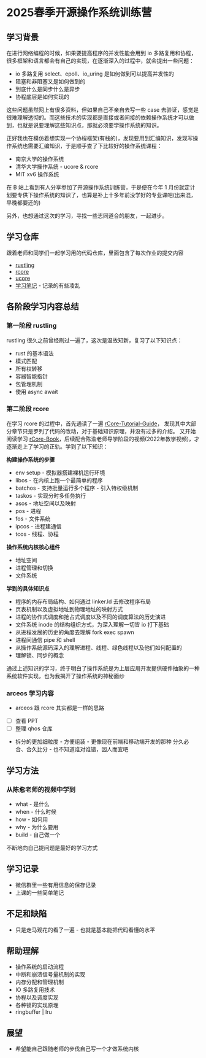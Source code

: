 # 2025春季开源操作系统训练营

## 学习背景

在进行网络编程的时候，如果要提高程序的并发性能会用到 io 多路复用和协程，很多框架和语言都会有自己的实现，在逐渐深入的过程中，就会提出一些问题：

- io 多路复用 select、epoll、io_uring 是如何做到可以提高并发性的
- 阻塞和非阻塞又是如何做到的
- 到底什么是同步什么是异步
- 协程底层是如何实现的

这些问题虽然网上有很多资料，但如果自己不亲自去写一些 case 去验证，感觉是很难理解透彻的。而这些技术的实现都是直接或者间接的依赖操作系统才可以做到，也就是说要理解这些知识点，那就必须要学操作系统的知识。

正好我也在模仿着想实现一个协程框架(有栈的)，发现要用到汇编知识，发现写操作系统也需要汇编知识，于是顺手查了下比较好的操作系统课程：

- 南京大学的操作系统
- 清华大学操作系统 - ucore & rcore
- MIT xv6 操作系统

在 B 站上看到有人分享参加了开源操作系统训练营，于是便在今年 1 月份就定计划要专供下操作系统的知识了，也算是补上十多年前没学好的专业课吧(出来混，早晚都要还的)

另外，也想通过这次的学习，寻找一些志同道合的朋友，一起进步。

## 学习仓库

跟着老师和同学们一起学习用的代码仓库，里面包含了每次作业的提交内容

- [rustling](https://github.com/LearningOS/2025s-rustling-CreatorMetaSky)
- [rcore](https://github.com/LearningOS/2025s-rcore-CreatorMetaSky)
- [ucore](https://github.com/LearningOS/2025s-arceos-CreatorMetaSky)
- [学习笔记](https://github.com/osxspace/qhos) - 记录的有些凌乱

## 各阶段学习内容总结

### 第一阶段 rustling

rustling 很久之前曾经刷过一遍了，这次是温故知新，复习了以下知识点：

- rust 的基本语法
- 模式匹配
- 所有权转移
- 容器智能指针
- 包管理机制
- 使用 async await

### 第二阶段 rcore

在学习 rcore 的过程中，首先通读了一遍 [rCore-Tutorial-Guide](https://learningos.cn/rCore-Tutorial-Guide-2025S)， 发现其中大部分章节只是罗列了代码的改动，对于基础知识原理，并没有过多的介绍。
又开始阅读学习 [rCore-Book](https://rcore-os.cn/rCore-Tutorial-Book-v3)，后续配合陈渝老师导学阶段的视频(2022年教学视频)，才逐渐走上了学习的正轨。学到了以下知识：

**构建操作系统的步骤**

- env setup - 模拟器搭建裸机运行环境
- libos - 在内核上跑一个最简单的程序
- batchos - 支持批量运行多个程序 - 引入特权级机制
- taskos - 实现分时多任务执行
- asos - 地址空间以及映射
- pos - 进程
- fos - 文件系统
- ipcos - 进程建通信
- tcos - 线程、协程

**操作系统内核核心组件**

- 地址空间
- 进程管理和切换
- 文件系统

**学到的具体知识点**

- 程序的内存布局结构、如何通过 linker.ld 去修改程序布局
- 页表机制以及虚拟地址到物理地址的映射方式
- 进程的协作式调度和抢占式调度以及不同的调度算法的历史演进
- 文件系统 inode 的结构组织方式，为深入理解一切皆 io 打下基础
- 从进程发展的历史的角度去理解 fork exec spawn
- 进程间通信 pipe 和 shell
- 从操作系统源码深入的理解进程、线程、绿色线程以及他们如何配置的
- 理解锁、同步的概念

通过上述知识的学习，终于明白了操作系统是为上层应用开发提供硬件抽象的一种系统软件实现，也为我揭开了操作系统的神秘面纱

### arceos 学习内容

- arceos 跟 rcore 其实都是一样的思路
- [ ] 查看 PPT
- [ ] 整理 qhos 仓库
- 拆分的更加细粒度 - 方便组装 - 更像现在前端和移动端开发的那种 分久必合、合久比分 - 也不知道谁对谁错，因人而宜吧

## 学习方法

### 从陈愈老师的视频中学到

- what - 是什么
- when - 什么时候
- how - 如何用
- why - 为什么要用
- build - 自己做一个

不断地向自己提问题是最好的学习方式

## 学习记录

- 微信群里一些有用信息的保存记录
- 上课的一些简单笔记

## 不足和缺陷

- 只是走马观花的看了一遍 - 也就是基本能把代码看懂的水平

## 帮助理解

- 操作系统的启动流程
- 中断和崩溃信号量机制的实现
- 内存分配和管理机制
- IO 多路复用技术
- 协程以及调度实现
- 各种锁的实现原理
- ringbuffer | lru

## 展望

- 希望能自己跟随老师的步伐自己写一个才做系统内核